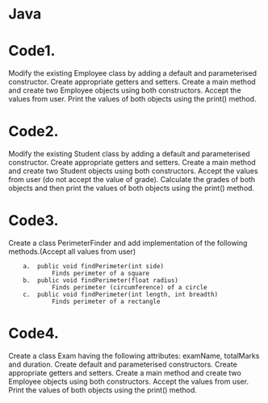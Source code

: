 # Java

# Code1.
Modify the existing Employee class by adding a default and parameterised constructor. Create appropriate getters and setters. Create a main method and create two Employee objects using both constructors. Accept the values from user. Print the values of both objects using the print() method.

# Code2.
Modify the existing Student class by adding a default and parameterised constructor. Create appropriate getters and setters. Create a main method and create two Student objects using both 	constructors. Accept the values from user (do not accept the value of grade). Calculate the grades of both objects and then print the values of both objects using the print() method.

# Code3.
Create a class PerimeterFinder and add implementation of the following methods.(Accept all values from user)
		
		a.	public void findPerimeter(int side)
				Finds perimeter of a square
		b.	public void findPerimeter(float radius)
				Finds perimeter (circumference) of a circle
		c.	public void findPerimeter(int length, int breadth)
				Finds perimeter of a rectangle

# Code4.
Create a class Exam having the following attributes: examName, totalMarks and duration. Create default and parameterised constructors. Create appropriate getters and setters. Create a main method 	and create two Employee objects using both constructors. Accept the values from user. Print the values of both objects using the print() method.
